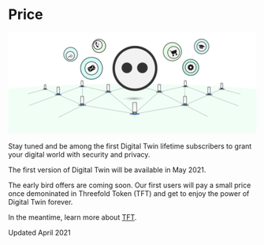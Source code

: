 # Price

![](img/Price.png)

Stay tuned and be among the first Digital Twin lifetime subscribers to grant your digital world with security and privacy. 

The first version of Digital Twin will be available in May 2021.

The early bird offers are coming soon. Our first users will pay a small price once demoninated in Threefold Token (TFT) and get to enjoy the power of Digital Twin forever. 

In the meantime, learn more about [TFT](tft_definition).

Updated April 2021


<!--Be among the first Digital Twin subscribers and enjoy a lifetime journey for only xxx TFT. Grant your digital world with security and privacy. 

For now, the Digital Twin for Life will be the only susbcription option released on the market and also limited in quantity. 

For xxx TFT, you will have full access to all [Digital Twin Experiences](experiences) and you will be given YYY gb of capacity on Threefold Grid to start your journey. 

Note: The amount received from selling Digital Twin for Life subscriptions will be used to improve our product, support the Foundation's good-for-the-world projects, pay farmers who contribute in providing capacity on the Threefold Grid and pay for the Payment Service Provider fees. 

If you want to subscribe for additional cloud capacity, please learn more about [cloud units](threefold:cloud_units)

> TO DO: Make a better and easy way to subscribe to additional cloud units 

Be at the center of this revolutionary movement and **join our Digital Twin community now**. 

> TO DO: Link "join our Digital Twin community now" to CTA -->